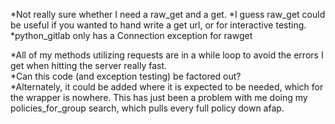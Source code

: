 *Not really sure whether I need a raw_get and a get.
	*I guess raw_get could be useful if you wanted to hand write a get url, or
	for interactive testing.
	*python_gitlab only has a Connection exception for rawget

*All of my methods utilizing requests are in a while loop to avoid the errors I
	get when hitting the server really fast.  
	*Can this code (and exception testing) be factored out?  
	*Alternately, it could be added where it is expected to be needed, which
	for the wrapper is nowhere. This has just been a problem with me doing my
	policies_for_group search, which pulls every full policy down afap.